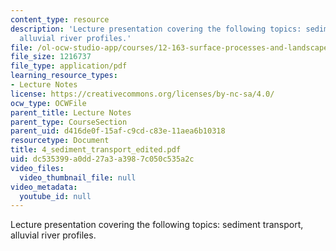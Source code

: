 ```yaml
---
content_type: resource
description: 'Lecture presentation covering the following topics: sediment transport,
  alluvial river profiles.'
file: /ol-ocw-studio-app/courses/12-163-surface-processes-and-landscape-evolution-fall-2004/dc535399a0dd27a3a3987c050c535a2c_4_sediment_transport_edited.pdf
file_size: 1216737
file_type: application/pdf
learning_resource_types:
- Lecture Notes
license: https://creativecommons.org/licenses/by-nc-sa/4.0/
ocw_type: OCWFile
parent_title: Lecture Notes
parent_type: CourseSection
parent_uid: d416de0f-15af-c9cd-c83e-11aea6b10318
resourcetype: Document
title: 4_sediment_transport_edited.pdf
uid: dc535399-a0dd-27a3-a398-7c050c535a2c
video_files:
  video_thumbnail_file: null
video_metadata:
  youtube_id: null
---
```

Lecture presentation covering the following topics: sediment transport, alluvial river profiles.